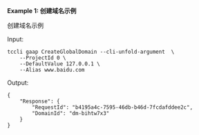 **Example 1: 创建域名示例**

创建域名示例

Input: 

```
tccli gaap CreateGlobalDomain --cli-unfold-argument  \
    --ProjectId 0 \
    --DefaultValue 127.0.0.1 \
    --Alias www.baidu.com
```

Output: 
```
{
    "Response": {
        "RequestId": "b4195a4c-7595-46db-b46d-7fcdafddee2c",
        "DomainId": "dm-bihtw7x3"
    }
}
```

